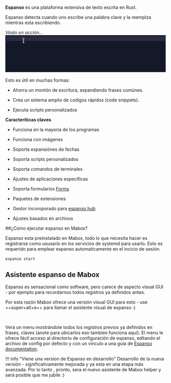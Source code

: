 
**Espanso** es una plataforma extensiva de texto escrita en Rust.

Espanso detecta cuando uno escribe una palabra clave y la reemplza mientras esta escribiendo.

_Véalo en acción..._
![Espanso - text expander](../img/espanso.gif)

Esto es útil en muchas formas:

- Ahorra un montón de escritura, expandiendo frases comúnes.

- Crea un sistema amplio de codigos rápidos (code snippets).

- Ejecuta scripts personalizados

**Caracteríticas claves**

- Funciona en la mayoría de los programas

- Funciona con imágenes

- Soporta expansiónes de fechas

- Soporta scripts personalizados

- Soporta comandos de terminales

- Ajustes de aplicaciones  específicas

- Soporta formularios [Forms](https://espanso.org/docs/forms/)

- Paquetes de extensiones 

- Gestor incoroporado para  [espanso hub](https://hub.espanso.org/)

- Ajustes basados en archivos



##¿Cómo ejecutar espanso en Mabox?

Espanso esta  preinstalado en Mabox, todo lo que necesita hacer es registrarse como ususario en los servicios de systemd  para usarlo. Esto es requerido para emplear espanso automaticamente en el incicio de sesión.

```
espanso start
```



## Asistente espanso de Mabox
Espanso  es sensacional como software, pero carece de aspecto visual GUI - por ejemplo para recordarnos todos registros ya definidos antes.

Por esta razón Mabox ofrece una versión visual GUI para esto - use ++super+alt+e++ para llamar el asistente visual de espanso :)

<div class="gal1">
    <a href="../../img/espanso_helper.jpg" title="Mabox Espanso helper"><img src="../../img/espanso_helper.jpg" alt="" /></a>
</div>



Verá un menu mostrándole todos los registros previos ya definidos en frases, claves  (anote para ubicarlos eso tambien funciona aquí). El menu le ofrece fácil acceso al directorio de configuración de espanso, editando el archivo de config por defecto y con un vínculo a una guía de  [Espanso documentation](https://espanso.org/docs/).

!!! info "Viene una version de Espanso en desarrollo"
    Desarrollo de la nueva versión - significativamente mejorada y ya esta en una etapa más avanzada.
    Por lo tanto , pronto, sera el nuevo asistente de Mabox helper y será posible que me jubile  :)
